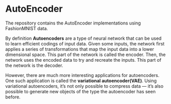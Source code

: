 # AutoEncoder
The repository contains the AutoEncoder implementations using FashionMNIST data. 

By definition **Autoencoders** are a type of neural network that can be used to learn efficient codings of input data. Given some inputs, the network first applies a series of transformations that map the input data into a lower dimensional space. This part of the network is called the encoder.
Then, the network uses the encoded data to try and recreate the inputs. This part of the network is the decoder.

However, there are much more interesting applications for autoencoders.
One such application is called the **variational autoencoder(VAE)**. Using variational autoencoders, it’s not only possible to compress data — it’s also possible to generate new objects of the type the autoencoder has seen before.
